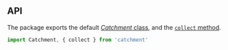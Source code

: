 
## API

The package exports the default [_Catchment_ class](#catchment-class), and the [`collect` method](#collect).

```js
import Catchment, { collect } from 'catchment'
```
